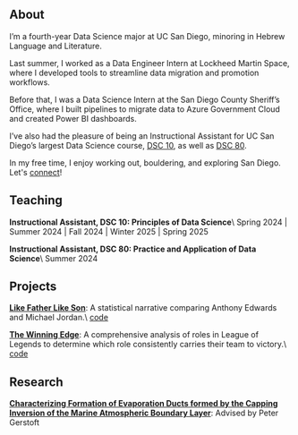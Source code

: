 ---
---

## About

I’m a fourth-year Data Science major at UC San Diego, minoring in Hebrew Language and Literature.

Last summer, I worked as a Data Engineer Intern at Lockheed Martin Space, where I developed tools to streamline data migration and promotion workflows.

Before that, I was a Data Science Intern at the San Diego County Sheriff’s Office, where I built pipelines to migrate data to Azure Government Cloud and created Power BI dashboards.

I’ve also had the pleasure of being an Instructional Assistant for UC San Diego’s largest Data Science course, [DSC 10](https://dsc10.com/), as well as [DSC 80](https://dsc80.com).

In my free time, I enjoy working out, bouldering, and exploring San Diego. Let's [connect](https://www.linkedin.com/in/jasxnhuynh/)!

<!-- I'm currently a Data Science Intern at the [San Diego County Sheriff's Office](https://www.sdsheriff.gov/), where I'm migrating our on-premises data to Azure Government Cloud and creating Power BI reports.

I'm also an Instructional Assistant for the [largest Data Science course](https://dsc10.com/) at UC San Diego, where I help introduce students to the exciting world of Data Science! -->

## Teaching

__Instructional Assistant, DSC 10: Principles of Data Science__\\
Spring 2024 | Summer 2024 | Fall 2024 | Winter 2025 | Spring 2025

__Instructional Assistant, DSC 80: Practice and Application of Data Science__\\
Summer 2024

## Projects

__[Like Father Like Son](https://jhyunbinyi.github.io/antmj/)__: A statistical narrative comparing Anthony Edwards and Michael Jordan.\\
[code](https://github.com/jhyunbinyi/antmj)

__[The Winning Edge](https://jasxnhuynh.github.io/LoL-lane-analysis/)__: A comprehensive analysis of roles in League of Legends to determine which role consistently carries their team to victory.\\
[code](https://github.com/jasxnhuynh/LoL-lane-analysis)

## Research

__[Characterizing Formation of Evaporation Ducts formed by the Capping Inversion of the Marine Atmospheric Boundary Layer](https://datascience.ucsd.edu/32-undergraduate-scholarships/)__: Advised by Peter Gerstoft
